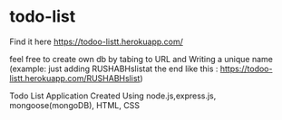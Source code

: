 # todo-list

Find it here 
https://todoo-listt.herokuapp.com/


feel free to create own db by tabing to URL and Writing a unique name (example: just adding RUSHABHslistat the end like this : https://todoo-listt.herokuapp.com/RUSHABHslist)


Todo List Application 
Created Using 
node.js,express.js, mongoose(mongoDB), HTML, CSS
